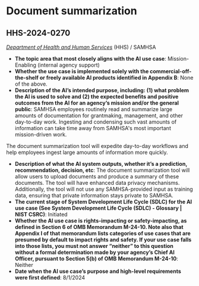 # Document summarization
## HHS-2024-0270
_[Department of Health and Human Services](<../3_agency/Department of Health and Human Services.md>)_ (HHS) / SAMHSA


+ **The topic area that most closely aligns with the AI use case**: Mission-Enabling (internal agency support)
+ **Whether the use case is implemented solely with the commercial-off-the-shelf or freely available AI products identified in Appendix B**: None of the above.
+ **Description of the AI’s intended purpose, including: (1) what problem the AI is used to solve and (2) the expected benefits and positive outcomes from the AI for an agency’s mission and/or the general public**: SAMHSA employees routinely read and summarize large amounts of documentation for grantmaking, management, and other day-to-day work. Ingesting and condensing such vast amounts of information can take time away from SAMHSA's most important mission-driven work.

The document summarization tool will expedite day-to-day workflows and help employees ingest large amounts of information more quickly.
+ **Description of what the AI system outputs, whether it’s a prediction, recommendation, decision, etc**: The document summarization tool will allow users to upload documents and produce a summary of these documents. The tool will have enhanced data privacy mechanisms. Additionally, the tool will not use any SAMHSA-provided input as training data, ensuring that private information stays private to SAMHSA.
+ **The current stage of System Development Life Cycle (SDLC) for the AI use case (See System Development Life Cycle (SDLC) - Glossary | NIST CSRC)**: Initiated
+ **Whether the AI use case is rights-impacting or safety-impacting, as defined in Section 6 of OMB Memorandum M-24-10. Note also that Appendix I of that memorandum lists categories of use cases that are presumed by default to impact rights and safety. If your use case falls into those lists, you must not answer “neither” to this question without a formal determination made by your agency’s Chief AI Officer, pursuant to Section 5(b) of OMB Memorandum M-24-10**: Neither
+ **Date when the AI use case’s purpose and high-level requirements were first defined**: 8/1/2024